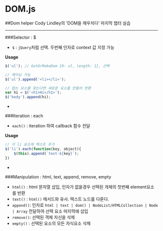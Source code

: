 # DOM.js
##Dom helper
Cody Lindley의 'DOM을 깨우치다' 마지막 챕터 실습

---

###Selector : $

 - `$` : `jQuery`처럼 선택. 두번째 인자로 context 값 지정 가능

**Usage**
```javascript
$('ul'); // GetOrMakeDom {0: ul, length: 1}, 선택

// 체이닝 가능
$('ul').append('<li></li>');

// 없는 요소를 찾는다면 새로운 요소를 만들어 반환
var hi = $('<h1>Hi</h1>');
$('body').append(hi);
```

-

###Iteration : each

 - `each()` : iteration 하여 callback 함수 전달

**Usage**
```javascript
// 각 li 요소에 텍스트 추가
$('li').each(function(key, object){
	$(this).append(`text-${key}`);
})
```

-

###Manipulation : html, text, append, remove, empty

 - `html()` : html 문자열 삽입, 인자가 없을경우 선택된 개체의 첫번째 element요소를 반환
 - `text()` : `html()` 메서드와 유사. 텍스트 노드를 다룬다.
 - `append()`: 인자로 `html | text | dom() | NodeList/HTMLCollection | Node | Array` 전달하여 선택 요소 마지막에 삽입
 - `remove()`: 선택된 객체 자신을 삭제
 - `empty()` : 선택된 요소의 모든 자식요소 삭제
